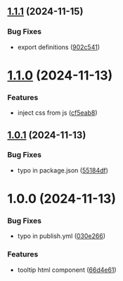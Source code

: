 ## [1.1.1](https://github.com/Draggable/tooltip/compare/v1.1.0...v1.1.1) (2024-11-15)


### Bug Fixes

* export definitions ([902c541](https://github.com/Draggable/tooltip/commit/902c5410d70267cdec11a74146f959ba985dc88d))

# [1.1.0](https://github.com/Draggable/tooltip/compare/v1.0.1...v1.1.0) (2024-11-13)


### Features

* inject css from js ([cf5eab8](https://github.com/Draggable/tooltip/commit/cf5eab810cbd63c64a3d1a021bccf1e246e5aa21))

## [1.0.1](https://github.com/Draggable/tooltip/compare/v1.0.0...v1.0.1) (2024-11-13)


### Bug Fixes

* typo in package.json ([55184df](https://github.com/Draggable/tooltip/commit/55184df3994627d4cddb20ddc7457d1923d5ade3))

# 1.0.0 (2024-11-13)


### Bug Fixes

* typo in publish.yml ([030e266](https://github.com/Draggable/tooltip/commit/030e26612fd9b90bbbaa9e9d485de89b1d0c2bea))


### Features

* tooltip html component ([66d4e61](https://github.com/Draggable/tooltip/commit/66d4e61c5a8be0e1dbc5dd8d7bab88c2e09c40bb))
